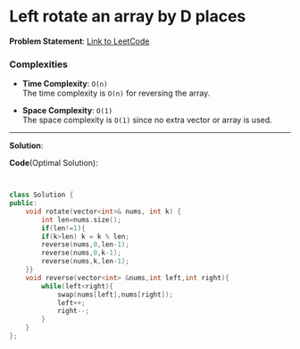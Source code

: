 # Left rotate an array by D places

**Problem Statement**:
[Link to LeetCode](https://leetcode.com/problems/rotate-array/)

### Complexities

- **Time Complexity**: `O(n)`  
  The time complexity is `O(n)` for reversing the array.

- **Space Complexity**: `O(1)`  
  The space complexity is `O(1)` since no extra vector or array is used.

---

**Solution**:

**Code**(Optimal Solution):
```cpp


class Solution {
public:
    void rotate(vector<int>& nums, int k) {
        int len=nums.size();
        if(len!=1){
        if(k>len) k = k % len;
        reverse(nums,0,len-1);
        reverse(nums,0,k-1);
        reverse(nums,k,len-1);
    }}
    void reverse(vector<int> &nums,int left,int right){
        while(left<right){
            swap(nums[left],nums[right]);
            left++;
            right--;
        }
    }
};
